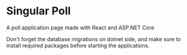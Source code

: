 # Singular Poll
A poll application page made with React and ASP.NET Core

Don't forget the database migrations on dotnet side, and make sure to install required packages before starting the applications.